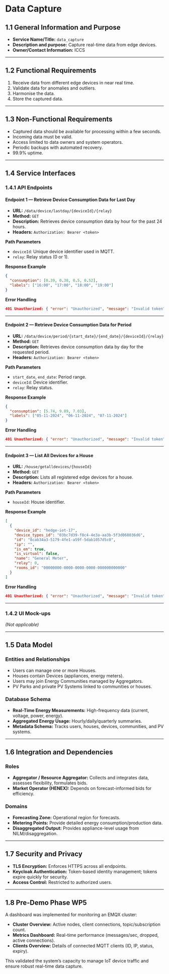 # Data Capture

## 1.1 General Information and Purpose
- **Service Name/Title:** `data_capture`
- **Description and purpose:** Capture real-time data from edge devices.
- **Owner/Contact Information:** ICCS

---

## 1.2 Functional Requirements
1. Receive data from different edge devices in near real time.  
2. Validate data for anomalies and outliers.  
3. Harmonise the data.  
4. Store the captured data.  

---

## 1.3 Non-Functional Requirements
- Captured data should be available for processing within a few seconds.  
- Incoming data must be valid.  
- Access limited to data owners and system operators.  
- Periodic backups with automated recovery.  
- 99.9% uptime.  

---

## 1.4 Service Interfaces

### 1.4.1 API Endpoints

#### Endpoint 1 — Retrieve Device Consumption Data for Last Day
- **URL:** `/data/device/lastday/{deviceId}/{relay}`  
- **Method:** `GET`  
- **Description:** Retrieves device consumption data by hour for the past 24 hours.  
- **Headers:** `Authorization: Bearer <token>`  

**Path Parameters**  
- `deviceId`: Unique device identifier used in MQTT.  
- `relay`: Relay status (0 or 1).  

**Response Example**
```json
{
  "consumption": [0.39, 0.38, 0.5, 0.52],
  "labels": ["16:00", "17:00", "18:00", "19:00"]
}
```

**Error Handling**
```json
401 Unauthorized: { "error": "Unauthorized", "message": "Invalid token" }
```

---

#### Endpoint 2 — Retrieve Device Consumption Data for Period
- **URL:** `/data/device/period/{start_date}/{end_date}/{deviceId}/{relay}`  
- **Method:** `GET`  
- **Description:** Retrieves device consumption data by day for the requested period.  
- **Headers:** `Authorization: Bearer <token>`  

**Path Parameters**  
- `start_date`, `end_date`: Period range.  
- `deviceId`: Device identifier.  
- `relay`: Relay status.  

**Response Example**
```json
{
  "consumption": [5.74, 9.89, 7.03],
  "labels": ["05-11-2024", "06-11-2024", "07-11-2024"]
}
```

**Error Handling**
```json
401 Unauthorized: { "error": "Unauthorized", "message": "Invalid token" }
```

---

#### Endpoint 3 — List All Devices for a House
- **URL:** `/house/getalldevices/{houseId}`  
- **Method:** `GET`  
- **Description:** Lists all registered edge devices for a house.  
- **Headers:** `Authorization: Bearer <token>`  

**Path Parameters**  
- `houseId`: House identifier.  

**Response Example**
```json
[
  {
    "device_id": "hedge-iot-17",
    "device_types_id": "03bc7d39-f8c4-4e3a-aa3b-5f3d068036d6",
    "id": "8cab34a3-5179-4fe1-a59f-5dab1057d5c0",
    "ip": "",
    "is_em": true,
    "is_virtual": false,
    "name": "General Meter",
    "relay": 0,
    "rooms_id": "00000000-0000-0000-0000-000000000000"
  }
]
```

**Error Handling**
```json
401 Unauthorized: { "error": "Unauthorized", "message": "Invalid token" }
```

---

### 1.4.2 UI Mock-ups
*(Not applicable)*  

---

## 1.5 Data Model

### Entities and Relationships
- Users can manage one or more Houses.  
- Houses contain Devices (appliances, energy meters).  
- Users may join Energy Communities managed by Aggregators.  
- PV Parks and private PV Systems linked to communities or houses.  

### Database Schema
- **Real-Time Energy Measurements:** High-frequency data (current, voltage, power, energy).  
- **Aggregated Energy Usage:** Hourly/daily/quarterly summaries.  
- **Metadata Schema:** Tracks users, houses, devices, communities, and PV systems.  

---

## 1.6 Integration and Dependencies

### Roles
- **Aggregator / Resource Aggregator:** Collects and integrates data, assesses flexibility, formulates bids.  
- **Market Operator (HENEX):** Depends on forecast-informed bids for efficiency.  

### Domains
- **Forecasting Zone:** Operational region for forecasts.  
- **Metering Points:** Provide detailed energy consumption/production data.  
- **Disaggregated Output:** Provides appliance-level usage from NILM/disaggregation.  

---

## 1.7 Security and Privacy
- **TLS Encryption:** Enforces HTTPS across all endpoints.  
- **Keycloak Authentication:** Token-based identity management; tokens expire quickly for security.  
- **Access Control:** Restricted to authorized users.  

---

## 1.8 Pre-Demo Phase WP5
A dashboard was implemented for monitoring an EMQX cluster:  
- **Cluster Overview:** Active nodes, client connections, topic/subscription count.  
- **Metrics Dashboard:** Real-time performance (messages/sec, dropped, active connections).  
- **Clients Overview:** Details of connected MQTT clients (ID, IP, status, expiry).  

This validated the system’s capacity to manage IoT device traffic and ensure robust real-time data capture.  
